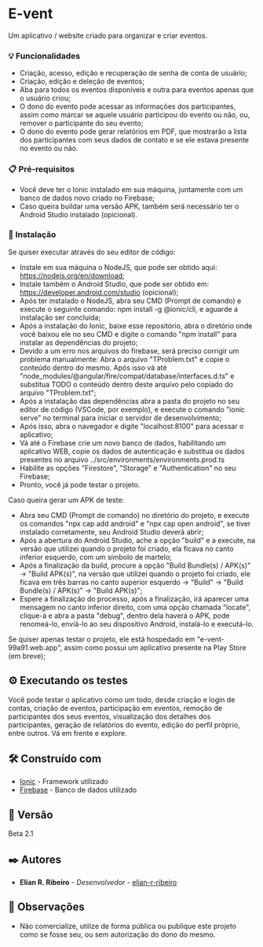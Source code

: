 # E-vent

Um aplicativo / website criado para organizar e criar eventos.

### 💡 Funcionalidades

* Criação, acesso, edição e recuperação de senha de conta de usuário;
* Criação, edição e deleção de eventos;
* Aba para todos os eventos disponíveis e outra para eventos apenas que o usuário criou;
* O dono do evento pode acessar as informações dos participantes, assim como marcar se aquele usuário participou do
evento ou não, ou, remover o participante do seu evento;
* O dono do evento pode gerar relatórios em PDF, que mostrarão a lista dos participantes com seus dados de
contato e se ele estava presente no evento ou não.

### 📋 Pré-requisitos

* Você deve ter o Ionic instalado em sua máquina, juntamente com um banco de dados novo criado no Firebase;
* Caso queira buildar uma versão APK, também será necessário ter o Android Studio instalado (opicional).

### 🔧 Instalação

Se quiser executar através do seu editor de código:

* Instale em sua máquina o NodeJS, que pode ser obtido aqui: https://nodejs.org/en/download;
* Instale também o Android Studio, que pode ser obtido em: https://developer.android.com/studio (opicional);
* Após ter instalado o NodeJS, abra seu CMD (Prompt de comando) e execute o seguinte comando: npm install -g @ionic/cli, e aguarde
a instalação ser concluída;
* Após a instalação do Ionic, baixe esse repositório, abra o diretório onde você baixou ele no seu CMD e digite o comando "npm install"
para instalar as dependências do projeto;
* Devido a um erro nos arquivos do firebase, será preciso corrigir um problema manualmente: Abra o arquivo "TProblem.txt" e copie o
conteúdo dentro do mesmo. Após isso vá até "node_modules/@angular/fire/compat/database/interfaces.d.ts" e substitua TODO o conteúdo
dentro deste arquivo pelo copiado do arquivo "TProblem.txt";
* Após a instalação das dependências abra a pasta do projeto no seu editor de código (VSCode, por exemplo), e execute o comando 
"ionic serve" no terminal para iniciar o servidor de desenvolvimento;
* Após isso, abra o navegador e digite "localhost:8100" para acessar o aplicativo;
* Vá até o Firebase crie um novo banco de dados, habilitando um aplicativo WEB, copie os dados de autenticação e substitua os dados
presentes no arquivo ../src/environments/environments.prod.ts
* Habilite as opções "Firestore", "Storage" e "Authentication" no seu Firebase;
* Pronto, você já pode testar o projeto.

Caso queira gerar um APK de teste:

* Abra seu CMD (Prompt de comando) no diretório do projeto, e execute os comandos "npx cap add android" e "npx cap open android",
se tiver instalado corretamente, seu Android Studio deverá abrir;
* Após a abertura do Android Studio, ache a opção "build" e a execute, na versão que utilizei quando o projeto foi criado,
ela ficava no canto inferior esquerdo, com um símbolo de martelo;
* Após a finalização da build, procure a opção "Build Bundle(s) / APK(s)" -> "Build APK(s)", na versão que utilizei quando o 
projeto foi criado, ele ficava em três barras no canto superior esquerdo -> "Build" -> "Build Bundle(s) / APK(s)" -> "Build APK(s)";
* Espere a finalização do processo, após a finalização, irá aparecer uma mensagem no canto inferior direito, com uma opção chamada 
"locate", clique-á e abra a pasta "debug", dentro dela haverá o APK, pode renomeá-lo, enviá-lo ao seu dispositivo Android, instalá-lo
e executá-lo.

Se quiser apenas testar o projeto, ele está hospedado em "e-vent-99a91.web.app", assim como possui um aplicativo presente
na Play Store (em breve);

## ⚙️ Executando os testes

Você pode testar o aplicativo como um todo, desde criação e login de contas, criação de eventos, participação em eventos, remoção de participantes dos seus eventos, visualização dos detalhes dos participantes, geração de relatórios do evento, edição do perfil próprio, entre outros. Vá em frente e explore.

## 🛠️ Construído com

* [Ionic](https://ionicframework.com/docs/intro/cli) - Framework utilizado
* [Firebase](firebase.google.com) - Banco de dados utilizado

## 📌 Versão

Beta 2.1

## ✒️ Autores

* **Elian R. Ribeiro** - *Desenvolvedor* - [elian-r-ribeiro](https://github.com/elian-r-ribeiro)

## 🎫 Observações

* Não comercialize, utilize de forma pública ou publique este projeto como se fosse seu, ou sem autorização do dono do mesmo.